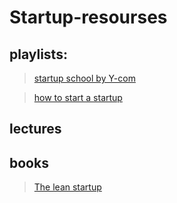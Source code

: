 # Startup-resourses


## playlists:
> [startup school by Y-com](https://www.youtube.com/playlist?list=PLQ-uHSnFig5M9fW16o2l35jrfdsxGknNB)

> [how to start a startup](https://www.youtube.com/playlist?list=PL5q_lef6zVkaTY_cT1k7qFNF2TidHCe-1)

## lectures 


## books 
> [The lean startup](https://z-lib.io/book/16832584)
